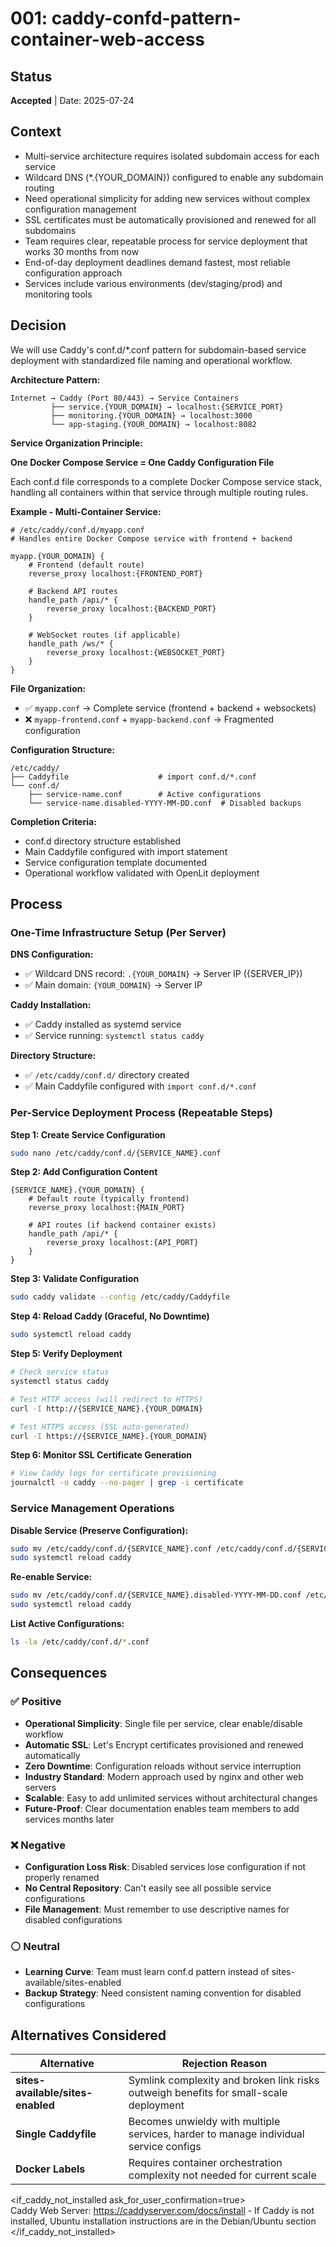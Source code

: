 
# 001: caddy-confd-pattern-container-web-access

## Status

**Accepted** | Date: 2025-07-24

## Context

- Multi-service architecture requires isolated subdomain access for each service
- Wildcard DNS (*.{YOUR_DOMAIN}) configured to enable any subdomain routing
- Need operational simplicity for adding new services without complex configuration management
- SSL certificates must be automatically provisioned and renewed for all subdomains
- Team requires clear, repeatable process for service deployment that works 30 months from now
- End-of-day deployment deadlines demand fastest, most reliable configuration approach
- Services include various environments (dev/staging/prod) and monitoring tools

## Decision

We will use Caddy's conf.d/*.conf pattern for subdomain-based service deployment with standardized file naming and operational workflow.

**Architecture Pattern:**

```
Internet → Caddy (Port 80/443) → Service Containers
         ├── service.{YOUR_DOMAIN} → localhost:{SERVICE_PORT}
         ├── monitoring.{YOUR_DOMAIN} → localhost:3000
         └── app-staging.{YOUR_DOMAIN} → localhost:8082

```

**Service Organization Principle:**

**One Docker Compose Service = One Caddy Configuration File**

Each conf.d file corresponds to a complete Docker Compose service stack, handling all containers within that service through multiple routing rules.

**Example - Multi-Container Service:**
```caddyfile
# /etc/caddy/conf.d/myapp.conf
# Handles entire Docker Compose service with frontend + backend

myapp.{YOUR_DOMAIN} {
    # Frontend (default route)
    reverse_proxy localhost:{FRONTEND_PORT}
    
    # Backend API routes  
    handle_path /api/* {
        reverse_proxy localhost:{BACKEND_PORT}
    }
    
    # WebSocket routes (if applicable)
    handle_path /ws/* {
        reverse_proxy localhost:{WEBSOCKET_PORT}
    }
}
```

**File Organization:**
- ✅ `myapp.conf` → Complete service (frontend + backend + websockets)
- ❌ `myapp-frontend.conf` + `myapp-backend.conf` → Fragmented configuration

**Configuration Structure:**

```
/etc/caddy/
├── Caddyfile                    # import conf.d/*.conf
└── conf.d/
    ├── service-name.conf        # Active configurations
    └── service-name.disabled-YYYY-MM-DD.conf  # Disabled backups

```

**Completion Criteria:**

- conf.d directory structure established
- Main Caddyfile configured with import statement
- Service configuration template documented
- Operational workflow validated with OpenLit deployment

## Process

### One-Time Infrastructure Setup (Per Server)

**DNS Configuration:**

- ✅ Wildcard DNS record: `.{YOUR_DOMAIN}` → Server IP ({SERVER_IP})
- ✅ Main domain: `{YOUR_DOMAIN}` → Server IP

**Caddy Installation:**

- ✅ Caddy installed as systemd service
- ✅ Service running: `systemctl status caddy`

**Directory Structure:**

- ✅ `/etc/caddy/conf.d/` directory created
- ✅ Main Caddyfile configured with `import conf.d/*.conf`

### Per-Service Deployment Process (Repeatable Steps)

**Step 1: Create Service Configuration**

```bash
sudo nano /etc/caddy/conf.d/{SERVICE_NAME}.conf

```

**Step 2: Add Configuration Content**

```caddyfile
{SERVICE_NAME}.{YOUR_DOMAIN} {
    # Default route (typically frontend)
    reverse_proxy localhost:{MAIN_PORT}
    
    # API routes (if backend container exists)
    handle_path /api/* {
        reverse_proxy localhost:{API_PORT}
    }
}

```

**Step 3: Validate Configuration**

```bash
sudo caddy validate --config /etc/caddy/Caddyfile

```

**Step 4: Reload Caddy (Graceful, No Downtime)**

```bash
sudo systemctl reload caddy

```

**Step 5: Verify Deployment**

```bash
# Check service status
systemctl status caddy

# Test HTTP access (will redirect to HTTPS)
curl -I http://{SERVICE_NAME}.{YOUR_DOMAIN}

# Test HTTPS access (SSL auto-generated)
curl -I https://{SERVICE_NAME}.{YOUR_DOMAIN}

```

**Step 6: Monitor SSL Certificate Generation**

```bash
# View Caddy logs for certificate provisioning
journalctl -u caddy --no-pager | grep -i certificate

```

### Service Management Operations

**Disable Service (Preserve Configuration):**

```bash
sudo mv /etc/caddy/conf.d/{SERVICE_NAME}.conf /etc/caddy/conf.d/{SERVICE_NAME}.disabled-$(date +%Y-%m-%d).conf
sudo systemctl reload caddy

```

**Re-enable Service:**

```bash
sudo mv /etc/caddy/conf.d/{SERVICE_NAME}.disabled-YYYY-MM-DD.conf /etc/caddy/conf.d/{SERVICE_NAME}.conf
sudo systemctl reload caddy

```

**List Active Configurations:**

```bash
ls -la /etc/caddy/conf.d/*.conf

```

## Consequences

### ✅ Positive

- **Operational Simplicity**: Single file per service, clear enable/disable workflow
- **Automatic SSL**: Let's Encrypt certificates provisioned and renewed automatically
- **Zero Downtime**: Configuration reloads without service interruption
- **Industry Standard**: Modern approach used by nginx and other web servers
- **Scalable**: Easy to add unlimited services without architectural changes
- **Future-Proof**: Clear documentation enables team members to add services months later

### ❌ Negative

- **Configuration Loss Risk**: Disabled services lose configuration if not properly renamed
- **No Central Repository**: Can't easily see all possible service configurations
- **File Management**: Must remember to use descriptive names for disabled configurations

### ⚪ Neutral

- **Learning Curve**: Team must learn conf.d pattern instead of sites-available/sites-enabled
- **Backup Strategy**: Need consistent naming convention for disabled configurations

## Alternatives Considered

| Alternative | Rejection Reason |
| --- | --- |
| **sites-available/sites-enabled** | Symlink complexity and broken link risks outweigh benefits for small-scale deployment |
| **Single Caddyfile** | Becomes unwieldy with multiple services, harder to manage individual service configs |
| **Docker Labels** | Requires container orchestration complexity not needed for current scale |

<if_caddy_not_installed ask_for_user_confirmation=true>  
Caddy Web Server: https://caddyserver.com/docs/install - If Caddy is not installed, Ubuntu installation instructions are in the Debian/Ubuntu section
</if_caddy_not_installed>

